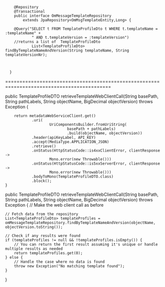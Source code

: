 
        @Repository
        @Transactional
        public interface OmMessageTemplateRepository
            extends JpaRepository<OmMsgTemplateEntity,Long> {

        @Query("SELECT t FROM TemplateProfileDto t WHERE t.templateName = :templateName" +
                " AND t.templateVersion = :templateVersion")
        //returns a list of  TemplateProfileDto
                List<TemplateProfileDto> findByTemplateNameAndVersion(String templateName, String templateVersionNr);



      }

===========================================================================================

 public TemplateProfileDTO retrieveTemplateWebClientCall(String basePath, String pathLabels, String objectName, BigDecimal objectVersion) throws Exception {

        return metadataWebServiceClient.get()
                .uri(
                        UriComponentsBuilder.fromUriString(
                                basePath + pathLabels)
                                .build(objectName, objectVersion))
                .header(apiKeyLabel, API_KEY)
                .accept(MediaType.APPLICATION_JSON)
                .retrieve()
                .onStatus(HttpStatusCode::is4xxClientError, clientResponse ->
                        Mono.error(new Throwable()))
                .onStatus(HttpStatusCode::is5xxServerError, clientResponse ->
                        Mono.error(new Throwable()))
                .bodyToMono(TemplateProfileDTO.class)
                .block();
    }


public TemplateProfileDTO retrieveTemplateWebClientCall(String basePath, String pathLabels, String objectName, BigDecimal objectVersion) throws Exception {
    // Make the web client call as before

    // Fetch data from the repository
    List<TemplateProfileDto> templateProfiles = omMessageTemplateRepository.findByTemplateNameAndVersion(objectName, objectVersion.toString());

    // Check if any results were found
    if (templateProfiles != null && !templateProfiles.isEmpty()) {
        // You can return the first result assuming it's unique or handle multiple results as needed
        return templateProfiles.get(0);
    } else {
        // Handle the case where no data is found
        throw new Exception("No matching template found");
    }
}
